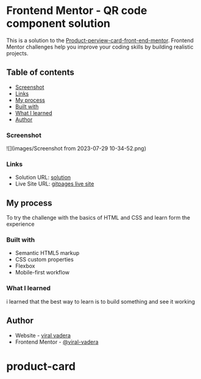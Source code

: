 # Frontend Mentor - QR code component solution

This is a solution to the [Product-perview-card-front-end-mentor](https://www.frontendmentor.io/challenges/product-preview-card-component-GO7UmttRfa). Frontend Mentor challenges help you improve your coding skills by building realistic projects.

## Table of contents

- [Screenshot](#screenshot)
- [Links](#links)
- [My process](#my-process)
- [Built with](#built-with)
- [What I learned](#what-i-learned)
- [Author](#author)

### Screenshot

![](images/Screenshot from 2023-07-29 10-34-52.png)

### Links

- Solution URL: [solution](https://www.frontendmentor.io/solutions/attempt-at-product-card-challenge-gXfMvumIau)
- Live Site URL: [gitpages live site](https://viral-vadera.github.io/product-card/)

## My process

To try the challenge with the basics of HTML and CSS and learn form the experience

### Built with

- Semantic HTML5 markup
- CSS custom properties
- Flexbox
- Mobile-first workflow

### What I learned

i learned that the best way to learn is to build something and see it working

## Author

- Website - [viral vadera](https://github.com/viral-vadera)
- Frontend Mentor - [@viral-vadera](https://www.frontendmentor.io/profile/viral-vadera)
# product-card
